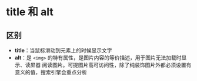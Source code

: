 ﻿# title 和 alt

## 区别

- **title**：当⿏标滑动到元素上的时候显示文字
- **alt**：是 `<img>` 的特有属性，是图⽚内容的等价描述，⽤于图⽚⽆法加载时显示、读屏器 阅读图⽚。可提图⽚⾼可访问性，除了纯装饰图⽚外都必须设置有意义的值，搜索引擎会重点分析